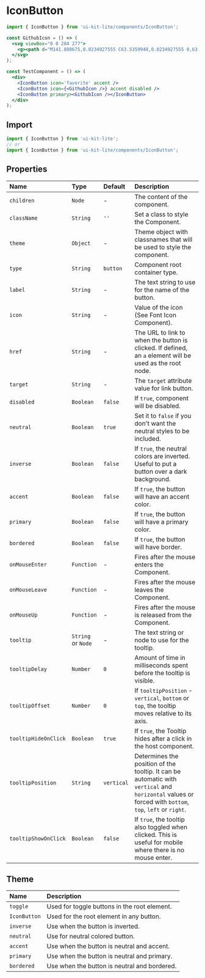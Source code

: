 # IconButton


<!-- example -->
```jsx
import { IconButton } from 'ui-kit-lite/components/IconButton';

const GithubIcon = () => (
  <svg viewBox="0 0 284 277">
    <g><path d="M141.888675,0.0234927555 C63.5359948,0.0234927555 0,63.5477395 0,141.912168 C0,204.6023 40.6554239,257.788232 97.0321356,276.549924 C104.12328,277.86336 106.726656,273.471926 106.726656,269.724287 C106.726656,266.340838 106.595077,255.16371 106.533987,243.307542 C67.0604204,251.890693 58.7310279,226.56652 58.7310279,226.56652 C52.2766299,210.166193 42.9768456,205.805304 42.9768456,205.805304 C30.1032937,196.998939 43.9472374,197.17986 43.9472374,197.17986 C58.1953153,198.180797 65.6976425,211.801527 65.6976425,211.801527 C78.35268,233.493192 98.8906827,227.222064 106.987463,223.596605 C108.260955,214.426049 111.938106,208.166669 115.995895,204.623447 C84.4804813,201.035582 51.3508808,188.869264 51.3508808,134.501475 C51.3508808,119.01045 56.8936274,106.353063 65.9701981,96.4165325 C64.4969882,92.842765 59.6403297,78.411417 67.3447241,58.8673023 C67.3447241,58.8673023 79.2596322,55.0538738 106.374213,73.4114319 C117.692318,70.2676443 129.83044,68.6910512 141.888675,68.63701 C153.94691,68.6910512 166.09443,70.2676443 177.433682,73.4114319 C204.515368,55.0538738 216.413829,58.8673023 216.413829,58.8673023 C224.13702,78.411417 219.278012,92.842765 217.804802,96.4165325 C226.902519,106.353063 232.407672,119.01045 232.407672,134.501475 C232.407672,188.998493 199.214632,200.997988 167.619331,204.510665 C172.708602,208.913848 177.243363,217.54869 177.243363,230.786433 C177.243363,249.771339 177.078889,265.050898 177.078889,269.724287 C177.078889,273.500121 179.632923,277.92445 186.825101,276.531127 C243.171268,257.748288 283.775,204.581154 283.775,141.912168 C283.775,63.5477395 220.248404,0.0234927555 141.888675,0.0234927555" /></g>
  </svg>
);

const TestComponent = () => (
  <div>
    <IconButton icon='favorite' accent />
    <IconButton icon={<GithubIcon />} accent disabled />
    <IconButton primary><GithubIcon /></IconButton>
  </div>
);
```

## Import
```jsx
import { IconButton } from 'ui-kit-lite';
// or
import { IconButton } from 'ui-kit-lite/components/IconButton';
```


## Properties

| Name                 | Type               | Default    | Description                                                                                                                                            |
|:---------------------|:-------------------|:-----------|:-------------------------------------------------------------------------------------------------------------------------------------------------------|
| `children`           | `Node`             | -          | The content of the component.                                                                                                                          |
| `className`          | `String`           | `''`       | Set a class to style the Component.                                                                                                                    |
| `theme`              | `Object`           | -          | Theme object with classnames that will be used to style the component.                                                                                 |
| `type`               | `String`           | `button`   | Component root container type.                                                                                                                         |
| `label`              | `String`           | -          | The text string to use for the name of the button.                                                                                                     |
| `icon`               | `String`           | -          | Value of the icon (See Font Icon Component).                                                                                                           |
| `href`               | `String`           | -          | The URL to link to when the button is clicked. If defined, an `a` element will be used as the root node.                                               |
| `target`             | `String`           | -          | The `target` attribute value for link button.                                                                                                          |
| `disabled`           | `Boolean`          | `false`    | If `true`, component will be disabled.                                                                                                                 |
| `neutral`            | `Boolean`          | `true`     | Set it to `false` if you don't want the neutral styles to be included.                                                                                 |
| `inverse`            | `Boolean`          | `false`    | If `true`, the neutral colors are inverted. Useful to put a button over a dark background.                                                             |
| `accent`             | `Boolean`          | `false`    | If `true`, the button will have an accent color.                                                                                                       |
| `primary`            | `Boolean`          | `false`    | If `true`, the button will have a primary color.                                                                                                       |
| `bordered`           | `Boolean`          | `false`    | If `true`, the button will have border.                                                                                                                |
| `onMouseEnter`       | `Function`         | -          | Fires after the mouse enters the Component.                                                                                                            |
| `onMouseLeave`       | `Function`         | -          | Fires after the mouse leaves the Component.                                                                                                            |
| `onMouseUp`          | `Function`         | -          | Fires after the mouse is released from the Component.                                                                                                  |        
| `tooltip`            | `String` or `Node` | -          | The text string or node to use for the tooltip.                                                                                                        |
| `tooltipDelay`       | `Number`           | `0`        | Amount of time in milliseconds spent before the tooltip is visible.                                                                                    |
| `tooltipOffset`      | `Number`           | `0`        | If `tooltipPosition` - `vertical`, `bottom` or `top`, the tooltip moves relative to its axis.                                                          |
| `tooltipHideOnClick` | `Boolean`          | `true`     | If `true`, the Tooltip hides after a click in the host component.                                                                                      |
| `tooltipPosition`    | `String`           | `vertical` | Determines the position of the tooltip. It can be automatic with `vertical` and `horizontal` values or forced with `bottom`, `top`, `left` or `right`. |
| `tooltipShowOnClick` | `Boolean`          | `false`    | If `true`, the tooltip also toggled when clicked. This is useful for mobile where there is no mouse enter.                                             |


## Theme

| Name         | Description                                  |
|:-------------|:---------------------------------------------|
| `toggle`     | Used for toggle buttons in the root element. |
| `IconButton` | Used for the root element in any button.     |
| `inverse`    | Use when the button is inverted.             |
| `neutral`    | Use for neutral colored button.              |
| `accent`     | Use when the button is neutral and accent.   |
| `primary`    | Use when the button is neutral and primary.  |
| `bordered`   | Use when the button is neutral and bordered. |


